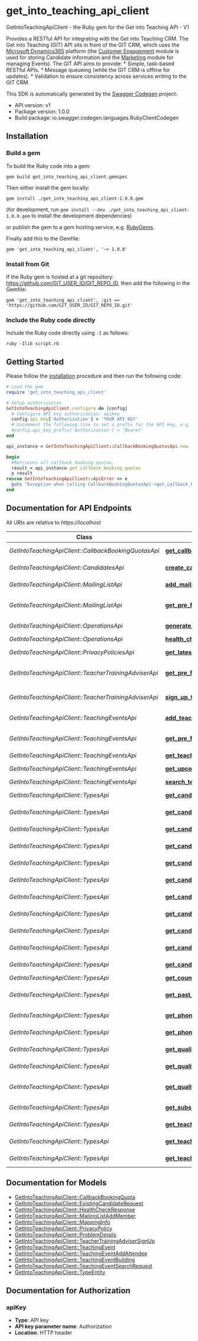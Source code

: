 # get_into_teaching_api_client

GetIntoTeachingApiClient - the Ruby gem for the Get into Teaching API - V1

  Provides a RESTful API for integrating with the Get into Teaching CRM.    The Get into Teaching (GIT) API sits in front of the GIT CRM, which uses the [Microsoft Dynamics365](https://docs.microsoft.com/en-us/dynamics365/) platform (the [Customer Engagement](https://docs.microsoft.com/en-us/dynamics365/customerengagement/on-premises/developer/overview) module is used for storing Candidate information and the [Marketing](https://docs.microsoft.com/en-us/dynamics365/marketing/developer/using-events-api) module for managing Events).    The GIT API aims to provide:    * Simple, task-based RESTful APIs.  * Message queueing (while the GIT CRM is offline for updates).  * Validation to ensure consistency across services writing to the GIT CRM.                          

This SDK is automatically generated by the [Swagger Codegen](https://github.com/swagger-api/swagger-codegen) project:

- API version: v1
- Package version: 1.0.0
- Build package: io.swagger.codegen.languages.RubyClientCodegen

## Installation

### Build a gem

To build the Ruby code into a gem:

```shell
gem build get_into_teaching_api_client.gemspec
```

Then either install the gem locally:

```shell
gem install ./get_into_teaching_api_client-1.0.0.gem
```
(for development, run `gem install --dev ./get_into_teaching_api_client-1.0.0.gem` to install the development dependencies)

or publish the gem to a gem hosting service, e.g. [RubyGems](https://rubygems.org/).

Finally add this to the Gemfile:

    gem 'get_into_teaching_api_client', '~> 1.0.0'

### Install from Git

If the Ruby gem is hosted at a git repository: https://github.com/GIT_USER_ID/GIT_REPO_ID, then add the following in the Gemfile:

    gem 'get_into_teaching_api_client', :git => 'https://github.com/GIT_USER_ID/GIT_REPO_ID.git'

### Include the Ruby code directly

Include the Ruby code directly using `-I` as follows:

```shell
ruby -Ilib script.rb
```

## Getting Started

Please follow the [installation](#installation) procedure and then run the following code:
```ruby
# Load the gem
require 'get_into_teaching_api_client'

# Setup authorization
GetIntoTeachingApiClient.configure do |config|
  # Configure API key authorization: apiKey
  config.api_key['Authorization'] = 'YOUR API KEY'
  # Uncomment the following line to set a prefix for the API key, e.g. 'Bearer' (defaults to nil)
  #config.api_key_prefix['Authorization'] = 'Bearer'
end

api_instance = GetIntoTeachingApiClient::CallbackBookingQuotasApi.new

begin
  #Retrieves all callback booking quotas.
  result = api_instance.get_callback_booking_quotas
  p result
rescue GetIntoTeachingApiClient::ApiError => e
  puts "Exception when calling CallbackBookingQuotasApi->get_callback_booking_quotas: #{e}"
end

```

## Documentation for API Endpoints

All URIs are relative to *https://localhost*

Class | Method | HTTP request | Description
------------ | ------------- | ------------- | -------------
*GetIntoTeachingApiClient::CallbackBookingQuotasApi* | [**get_callback_booking_quotas**](docs/CallbackBookingQuotasApi.md#get_callback_booking_quotas) | **GET** /api/callback_booking_quotas | Retrieves all callback booking quotas.
*GetIntoTeachingApiClient::CandidatesApi* | [**create_candidate_access_token**](docs/CandidatesApi.md#create_candidate_access_token) | **POST** /api/candidates/access_tokens | Creates a candidate access token.
*GetIntoTeachingApiClient::MailingListApi* | [**add_mailing_list_member**](docs/MailingListApi.md#add_mailing_list_member) | **POST** /api/mailing_list/members | Adds a new member to the mailing list.
*GetIntoTeachingApiClient::MailingListApi* | [**get_pre_filled_mailing_list_add_member**](docs/MailingListApi.md#get_pre_filled_mailing_list_add_member) | **POST** /api/mailing_list/members/{accessToken} | Retrieves a pre-populated MailingListAddMember for the candidate.
*GetIntoTeachingApiClient::OperationsApi* | [**generate_mapping_info**](docs/OperationsApi.md#generate_mapping_info) | **GET** /api/operations/generate_mapping_info | Generates the mapping information.
*GetIntoTeachingApiClient::OperationsApi* | [**health_check**](docs/OperationsApi.md#health_check) | **GET** /api/operations/health_check | Performs a health check.
*GetIntoTeachingApiClient::PrivacyPoliciesApi* | [**get_latest_privacy_policy**](docs/PrivacyPoliciesApi.md#get_latest_privacy_policy) | **GET** /api/privacy_policies/latest | Retrieves the latest privacy policy.
*GetIntoTeachingApiClient::TeacherTrainingAdviserApi* | [**get_pre_filled_teacher_training_adviser_sign_up**](docs/TeacherTrainingAdviserApi.md#get_pre_filled_teacher_training_adviser_sign_up) | **POST** /api/teacher_training_adviser/candidates/{accessToken} | Retrieves a pre-populated TeacherTrainingAdviserSignUp for the candidate.
*GetIntoTeachingApiClient::TeacherTrainingAdviserApi* | [**sign_up_teacher_training_adviser_candidate**](docs/TeacherTrainingAdviserApi.md#sign_up_teacher_training_adviser_candidate) | **POST** /api/teacher_training_adviser/candidates | Sign up a candidate for the Teacher Training Adviser service.
*GetIntoTeachingApiClient::TeachingEventsApi* | [**add_teaching_event_attendee**](docs/TeachingEventsApi.md#add_teaching_event_attendee) | **POST** /api/teaching_events/attendees | Adds an attendee to a teaching event.
*GetIntoTeachingApiClient::TeachingEventsApi* | [**get_pre_filled_teaching_event_add_attendee**](docs/TeachingEventsApi.md#get_pre_filled_teaching_event_add_attendee) | **POST** /api/teaching_events/attendees/{accessToken} | Retrieves a pre-populated TeachingEventAddAttendee for the candidate.
*GetIntoTeachingApiClient::TeachingEventsApi* | [**get_teaching_event**](docs/TeachingEventsApi.md#get_teaching_event) | **GET** /api/teaching_events/{id} | Retrieves an event.
*GetIntoTeachingApiClient::TeachingEventsApi* | [**get_upcoming_teaching_events**](docs/TeachingEventsApi.md#get_upcoming_teaching_events) | **GET** /api/teaching_events/upcoming | Retrieves the upcoming teaching events.
*GetIntoTeachingApiClient::TeachingEventsApi* | [**search_teaching_events**](docs/TeachingEventsApi.md#search_teaching_events) | **GET** /api/teaching_events/search | Searches for teaching events.
*GetIntoTeachingApiClient::TypesApi* | [**get_candidate_adviser_eligibilities**](docs/TypesApi.md#get_candidate_adviser_eligibilities) | **GET** /api/types/candidate/adviser_eligibilities | Retrieves the list of candidate adviser eligibilities.
*GetIntoTeachingApiClient::TypesApi* | [**get_candidate_adviser_requirements**](docs/TypesApi.md#get_candidate_adviser_requirements) | **GET** /api/types/candidate/adviser_requirements | Retrieves the list of candidate adviser requirements.
*GetIntoTeachingApiClient::TypesApi* | [**get_candidate_channels**](docs/TypesApi.md#get_candidate_channels) | **GET** /api/types/candidate/channels | Retrieves the list of candidate channels.
*GetIntoTeachingApiClient::TypesApi* | [**get_candidate_describe_yourself**](docs/TypesApi.md#get_candidate_describe_yourself) | **GET** /api/types/candidate/consideration_journey_stages | Retrieves the list of candidate consideration journey stages.
*GetIntoTeachingApiClient::TypesApi* | [**get_candidate_describe_yourself_options**](docs/TypesApi.md#get_candidate_describe_yourself_options) | **GET** /api/types/candidate/describe_yourself | Retrieves the list of candidate describe yourself options.
*GetIntoTeachingApiClient::TypesApi* | [**get_candidate_gcse_status**](docs/TypesApi.md#get_candidate_gcse_status) | **GET** /api/types/candidate/gcse_status | Retrieves the list of candidate CGSE status.
*GetIntoTeachingApiClient::TypesApi* | [**get_candidate_initial_teacher_training_years**](docs/TypesApi.md#get_candidate_initial_teacher_training_years) | **GET** /api/types/candidate/initial_teacher_training_years | Retrieves the list of candidate initial teacher training years.
*GetIntoTeachingApiClient::TypesApi* | [**get_candidate_preferred_education_phases**](docs/TypesApi.md#get_candidate_preferred_education_phases) | **GET** /api/types/candidate/preferred_education_phases | Retrieves the list of candidate preferred education phases.
*GetIntoTeachingApiClient::TypesApi* | [**get_candidate_retake_gcse_status**](docs/TypesApi.md#get_candidate_retake_gcse_status) | **GET** /api/types/candidate/retake_gcse_status | Retrieves the list of candidate retake CGSE status.
*GetIntoTeachingApiClient::TypesApi* | [**get_candidate_status**](docs/TypesApi.md#get_candidate_status) | **GET** /api/types/candidate/status | Retrieves the list of candidate status.
*GetIntoTeachingApiClient::TypesApi* | [**get_candidate_types**](docs/TypesApi.md#get_candidate_types) | **GET** /api/types/candidate/types | Retrieves the list of candidate types.
*GetIntoTeachingApiClient::TypesApi* | [**get_country_types**](docs/TypesApi.md#get_country_types) | **GET** /api/types/countries | Retrieves the list of countries.
*GetIntoTeachingApiClient::TypesApi* | [**get_past_teaching_position_education_phases**](docs/TypesApi.md#get_past_teaching_position_education_phases) | **GET** /api/types/past_teaching_position/education_phases | Retrieves the list of past teaching position education phases.
*GetIntoTeachingApiClient::TypesApi* | [**get_phone_call_channels**](docs/TypesApi.md#get_phone_call_channels) | **GET** /api/types/phone_call/channels | Retrieves the list of phone call channels.
*GetIntoTeachingApiClient::TypesApi* | [**get_phone_call_destinations**](docs/TypesApi.md#get_phone_call_destinations) | **GET** /api/types/phone_call/destinations | Retrieves the list of phone call destinations.
*GetIntoTeachingApiClient::TypesApi* | [**get_qualification_degree_status**](docs/TypesApi.md#get_qualification_degree_status) | **GET** /api/types/qualification/degree_status | Retrieves the list of qualification degree status.
*GetIntoTeachingApiClient::TypesApi* | [**get_qualification_types**](docs/TypesApi.md#get_qualification_types) | **GET** /api/types/qualification/types | Retrieves the list of qualification types.
*GetIntoTeachingApiClient::TypesApi* | [**get_qualification_uk_degree_grades**](docs/TypesApi.md#get_qualification_uk_degree_grades) | **GET** /api/types/qualification/uk_degree_grades | Retrieves the list of qualification UK degree grades.
*GetIntoTeachingApiClient::TypesApi* | [**get_subscription_types**](docs/TypesApi.md#get_subscription_types) | **GET** /api/types/service_subscription/types | Retrieves the list of subscription types.
*GetIntoTeachingApiClient::TypesApi* | [**get_teaching_event_registration_channels**](docs/TypesApi.md#get_teaching_event_registration_channels) | **GET** /api/types/teaching_event_registration/channels | Retrieves the list of teaching event registration channels.
*GetIntoTeachingApiClient::TypesApi* | [**get_teaching_event_types**](docs/TypesApi.md#get_teaching_event_types) | **GET** /api/types/teaching_event/types | Retrieves the list of teaching event types.
*GetIntoTeachingApiClient::TypesApi* | [**get_teaching_subjects**](docs/TypesApi.md#get_teaching_subjects) | **GET** /api/types/teaching_subjects | Retrieves the list of teaching subjects.


## Documentation for Models

 - [GetIntoTeachingApiClient::CallbackBookingQuota](docs/CallbackBookingQuota.md)
 - [GetIntoTeachingApiClient::ExistingCandidateRequest](docs/ExistingCandidateRequest.md)
 - [GetIntoTeachingApiClient::HealthCheckResponse](docs/HealthCheckResponse.md)
 - [GetIntoTeachingApiClient::MailingListAddMember](docs/MailingListAddMember.md)
 - [GetIntoTeachingApiClient::MappingInfo](docs/MappingInfo.md)
 - [GetIntoTeachingApiClient::PrivacyPolicy](docs/PrivacyPolicy.md)
 - [GetIntoTeachingApiClient::ProblemDetails](docs/ProblemDetails.md)
 - [GetIntoTeachingApiClient::TeacherTrainingAdviserSignUp](docs/TeacherTrainingAdviserSignUp.md)
 - [GetIntoTeachingApiClient::TeachingEvent](docs/TeachingEvent.md)
 - [GetIntoTeachingApiClient::TeachingEventAddAttendee](docs/TeachingEventAddAttendee.md)
 - [GetIntoTeachingApiClient::TeachingEventBuilding](docs/TeachingEventBuilding.md)
 - [GetIntoTeachingApiClient::TeachingEventSearchRequest](docs/TeachingEventSearchRequest.md)
 - [GetIntoTeachingApiClient::TypeEntity](docs/TypeEntity.md)


## Documentation for Authorization


### apiKey

- **Type**: API key
- **API key parameter name**: Authorization
- **Location**: HTTP header

